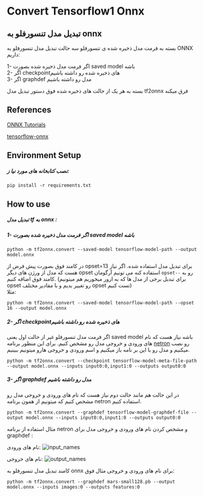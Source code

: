 # Convert Tensorflow1 Onnx

<h2>تبدیل مدل تنسورفلو به onnx</h2>

بسته به فرمت مدل ذخیره شده ی تنسورفلو سه حالت  تبدیل مدل تنسورفلو به ONNX داریم:

1- اگر فرمت مدل ذخیره شده بصورت  saved model باشه<br>
2- اگر checkpointهای ذخیره شده رو داشته باشیم<br>
3- اگر graphdef مدل رو داشته باشیم<br>

بسته به هر یک از حالت های ذخیره شده فوق دستور تبدیل مدل tf2onnx فرق میکنه

## References

[ONNX Tutorials](https://github.com/onnx/tutorials#converting-to-onnx-format)

[tensorflow-onnx](https://github.com/onnx/tensorflow-onnx)

## Environment Setup

 <h5>نصب کتابخانه های مورد نیا ز: </h5>

```
pip install -r requirements.txt
```

## How to use


 <h5>تبدیل مدل tf به onnx : </h5>

<h5>1- اگر فرمت مدل ذخیره شده بصورت saved model باشه  </h5>


```
python -m tf2onnx.convert --saved-model tensorflow-model-path --output model.onnx

```

 در کامند فوق بصورت پیش فرض از opset=13  برای تبدیل مدل استفاده شده. اگر نیاز هست که مدل از ورژن های دیگر opset استفاده کنه می تونیم آرگومان `opset--` رو به کامند فوق اضافه کنیم. (برای تبدیل برخی از مدل ها که به ارور میخوریم هم میتونیم  opset رو تغییر بدیم و با مقادیر مختلف opset تست کنیم)
<br>مثلا:

```
python -m tf2onnx.convert --saved-model tensorflow-model-path --opset 16 --output model.onnx

```

<h5>2- اگر checkpointهای ذخیره شده رو داشته باشیم  </h5>

 اگر فرمت مدل تنسورفلو غیر از حالت اول یعنی saved model باشه نیاز هست که نام های ورودی و خروجی مدل رو مشخص کنیم.  برای این منظور برنامه [netron](https://netron.app/) رو نصب میکنیم و مدل رو با این بر نامه باز میکنیم و اسم ورودی و خروجی هارو میتونیم ببینیم.

```
python -m tf2onnx.convert --checkpoint tensorflow-model-meta-file-path --output model.onnx --inputs input0:0,input1:0 --outputs output0:0
```


<h5>3- اگر graphdef مدل رو داشته باشیم  </h5>

در این حالت هم مانند حالت دوم نیاز هست که نام های ورودی و خروجی مدل رو مشخص کنیم که میتونیم از همون برنامه netron استفاده کنیم.

```
python -m tf2onnx.convert --graphdef tensorflow-model-graphdef-file --output model.onnx --inputs input0:0,input1:0 --outputs output0:0
```

مثال استفاده از برنامه netron و مشخص کردن نام های ورودی و خروجی مدل برای graphdef :

نام های ورودی:
![input_names](https://user-images.githubusercontent.com/82975802/226713002-7ab09f0b-4273-42cc-994a-62099b718f46.png)


نام های خروجی:
![output_names](https://user-images.githubusercontent.com/82975802/226713042-64143543-3165-42c8-9eaa-23b2eef282b4.png)

کامند تبدیل مدل تنسورفلو به onnx برای نام های ورودی و خروجی مثال فوق:

```
python -m tf2onnx.convert --graphdef mars-small128.pb --output model.onnx --inputs images:0 --outputs features:0
```


